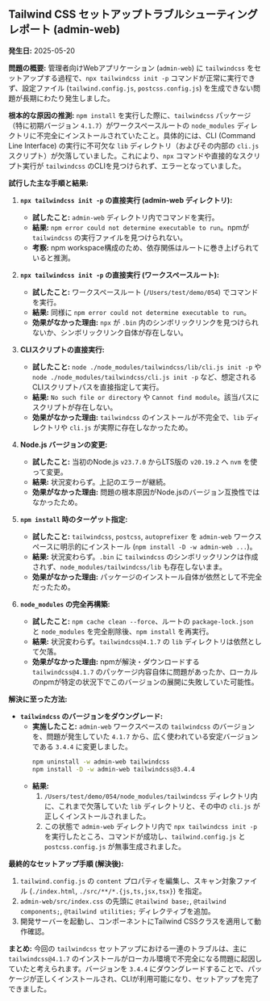 ## Tailwind CSS セットアップトラブルシューティングレポート (admin-web)

**発生日:** 2025-05-20

**問題の概要:**
管理者向けWebアプリケーション (`admin-web`) に `tailwindcss` をセットアップする過程で、`npx tailwindcss init -p` コマンドが正常に実行できず、設定ファイル (`tailwind.config.js`, `postcss.config.js`) を生成できない問題が長期にわたり発生しました。

**根本的な原因の推測:**
`npm install` を実行した際に、`tailwindcss` パッケージ（特に初期バージョン `4.1.7`）がワークスペースルートの `node_modules` ディレクトリに不完全にインストールされていたこと。具体的には、CLI (Command Line Interface) の実行に不可欠な `lib` ディレクトリ（およびその内部の `cli.js` スクリプト）が欠落していました。これにより、`npx` コマンドや直接的なスクリプト実行が `tailwindcss` のCLIを見つけられず、エラーとなっていました。

**試行した主な手順と結果:**

1.  **`npx tailwindcss init -p` の直接実行 (admin-web ディレクトリ):**
    *   **試したこと:** `admin-web` ディレクトリ内でコマンドを実行。
    *   **結果:** `npm error could not determine executable to run`。npmが `tailwindcss` の実行ファイルを見つけられない。
    *   **考察:** npm workspace構成のため、依存関係はルートに巻き上げられていると推測。

2.  **`npx tailwindcss init -p` の直接実行 (ワークスペースルート):**
    *   **試したこと:** ワークスペースルート (`/Users/test/demo/054`) でコマンドを実行。
    *   **結果:** 同様に `npm error could not determine executable to run`。
    *   **効果がなかった理由:** `npx` が `.bin` 内のシンボリックリンクを見つけられないか、シンボリックリンク自体が存在しない。

3.  **CLIスクリプトの直接実行:**
    *   **試したこと:** `node ./node_modules/tailwindcss/lib/cli.js init -p` や `node ./node_modules/tailwindcss/cli.js init -p` など、想定されるCLIスクリプトパスを直接指定して実行。
    *   **結果:** `No such file or directory` や `Cannot find module`。該当パスにスクリプトが存在しない。
    *   **効果がなかった理由:** `tailwindcss` のインストールが不完全で、`lib` ディレクトリや `cli.js` が実際に存在しなかったため。

4.  **Node.js バージョンの変更:**
    *   **試したこと:** 当初のNode.js `v23.7.0` からLTS版の `v20.19.2` へ `nvm` を使って変更。
    *   **結果:** 状況変わらず。上記のエラーが継続。
    *   **効果がなかった理由:** 問題の根本原因がNode.jsのバージョン互換性ではなかったため。

5.  **`npm install` 時のターゲット指定:**
    *   **試したこと:** `tailwindcss`, `postcss`, `autoprefixer` を `admin-web` ワークスペースに明示的にインストール (`npm install -D -w admin-web ...`)。
    *   **結果:** 状況変わらず。`.bin` に `tailwindcss` のシンボリックリンクは作成されず、`node_modules/tailwindcss/lib` も存在しないまま。
    *   **効果がなかった理由:** パッケージのインストール自体が依然として不完全だったため。

6.  **`node_modules` の完全再構築:**
    *   **試したこと:** `npm cache clean --force`、ルートの `package-lock.json` と `node_modules` を完全削除後、`npm install` を再実行。
    *   **結果:** 状況変わらず。`tailwindcss@4.1.7` の `lib` ディレクトリは依然として欠落。
    *   **効果がなかった理由:** npmが解決・ダウンロードする `tailwindcss@4.1.7` のパッケージ内容自体に問題があったか、ローカルのnpmが特定の状況下でこのバージョンの展開に失敗していた可能性。

**解決に至った方法:**

*   **`tailwindcss` のバージョンをダウングレード:**
    *   **実施したこと:** `admin-web` ワークスペースの `tailwindcss` のバージョンを、問題が発生していた `4.1.7` から、広く使われている安定バージョンである `3.4.4` に変更しました。
        ```bash
        npm uninstall -w admin-web tailwindcss
        npm install -D -w admin-web tailwindcss@3.4.4
        ```
    *   **結果:**
        1.  `/Users/test/demo/054/node_modules/tailwindcss` ディレクトリ内に、これまで欠落していた `lib` ディレクトリと、その中の `cli.js` が正しくインストールされました。
        2.  この状態で `admin-web` ディレクトリ内で `npx tailwindcss init -p` を実行したところ、コマンドが成功し、`tailwind.config.js` と `postcss.config.js` が無事生成されました。

**最終的なセットアップ手順 (解決後):**

1.  `tailwind.config.js` の `content` プロパティを編集し、スキャン対象ファイル (`./index.html`, `./src/**/*.{js,ts,jsx,tsx}`) を指定。
2.  `admin-web/src/index.css` の先頭に `@tailwind base;`, `@tailwind components;`, `@tailwind utilities;` ディレクティブを追加。
3.  開発サーバーを起動し、コンポーネントにTailwind CSSクラスを適用して動作確認。

**まとめ:**
今回の `tailwindcss` セットアップにおける一連のトラブルは、主に `tailwindcss@4.1.7` のインストールがローカル環境で不完全になる問題に起因していたと考えられます。バージョンを `3.4.4` にダウングレードすることで、パッケージが正しくインストールされ、CLIが利用可能になり、セットアップを完了できました。